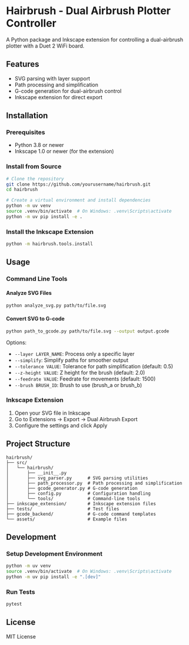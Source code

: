 # Hairbrush - Dual Airbrush Plotter Controller

A Python package and Inkscape extension for controlling a dual-airbrush plotter with a Duet 2 WiFi board.

## Features

- SVG parsing with layer support
- Path processing and simplification
- G-code generation for dual-airbrush control
- Inkscape extension for direct export

## Installation

### Prerequisites

- Python 3.8 or newer
- Inkscape 1.0 or newer (for the extension)

### Install from Source

```bash
# Clone the repository
git clone https://github.com/yourusername/hairbrush.git
cd hairbrush

# Create a virtual environment and install dependencies
python -m uv venv
source .venv/bin/activate  # On Windows: .venv\Scripts\activate
python -m uv pip install -e .
```

### Install the Inkscape Extension

```bash
python -m hairbrush.tools.install
```

## Usage

### Command Line Tools

#### Analyze SVG Files

```bash
python analyze_svg.py path/to/file.svg
```

#### Convert SVG to G-code

```bash
python path_to_gcode.py path/to/file.svg --output output.gcode
```

Options:
- `--layer LAYER_NAME`: Process only a specific layer
- `--simplify`: Simplify paths for smoother output
- `--tolerance VALUE`: Tolerance for path simplification (default: 0.5)
- `--z-height VALUE`: Z height for the brush (default: 2.0)
- `--feedrate VALUE`: Feedrate for movements (default: 1500)
- `--brush BRUSH_ID`: Brush to use (brush_a or brush_b)

### Inkscape Extension

1. Open your SVG file in Inkscape
2. Go to Extensions → Export → Dual Airbrush Export
3. Configure the settings and click Apply

## Project Structure

```
hairbrush/
├── src/
│   └── hairbrush/
│       ├── __init__.py
│       ├── svg_parser.py      # SVG parsing utilities
│       ├── path_processor.py  # Path processing and simplification
│       ├── gcode_generator.py # G-code generation
│       ├── config.py          # Configuration handling
│       └── tools/             # Command-line tools
├── inkscape_extension/        # Inkscape extension files
├── tests/                     # Test files
├── gcode_backend/             # G-code command templates
└── assets/                    # Example files
```

## Development

### Setup Development Environment

```bash
python -m uv venv
source .venv/bin/activate  # On Windows: .venv\Scripts\activate
python -m uv pip install -e ".[dev]"
```

### Run Tests

```bash
pytest
```

## License

MIT License
